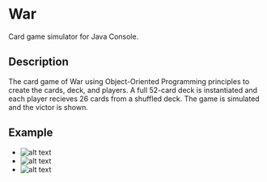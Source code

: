 # War
Card game simulator for Java Console. 

## Description
The card game of War using Object-Oriented Programming principles to create the cards, deck, and players. A full 52-card deck is instantiated and each player recieves 26 cards from a shuffled deck. The game is simulated and the victor is shown.

## Example
* ![alt text](https://i.postimg.cc/6QdcRdzM/Screen-Shot-2021-11-13-at-10-18-07-PM.png)
* ![alt text](https://i.postimg.cc/Tw0cNfzm/Screen-Shot-2021-11-13-at-10-18-55-PM.png)
* ![alt text](https://i.postimg.cc/63t0hymt/Screen-Shot-2021-11-13-at-10-18-31-PM.png)

